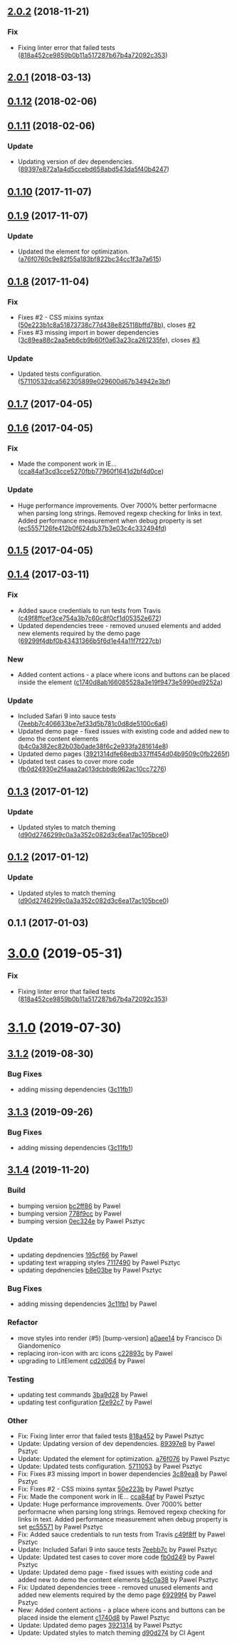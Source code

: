 <a name="2.0.2"></a>
## [2.0.2](https://github.com/advanced-rest-client/json-viewer/compare/1.0.0...2.0.2) (2018-11-21)


### Fix

* Fixing linter error that failed tests ([818a452ce9859b0b11a517287b67b4a72092c353](https://github.com/advanced-rest-client/json-viewer/commit/818a452ce9859b0b11a517287b67b4a72092c353))



<a name="2.0.1"></a>
## [2.0.1](https://github.com/advanced-rest-client/json-viewer/compare/1.0.0...2.0.1) (2018-03-13)




<a name="0.1.12"></a>
## [0.1.12](https://github.com/advanced-rest-client/json-viewer/compare/0.1.11...0.1.12) (2018-02-06)




<a name="0.1.11"></a>
## [0.1.11](https://github.com/advanced-rest-client/json-viewer/compare/0.1.10...0.1.11) (2018-02-06)


### Update

* Updating version of dev dependencies. ([89397e872a1a4d5ccebd658abd543da5f40b4247](https://github.com/advanced-rest-client/json-viewer/commit/89397e872a1a4d5ccebd658abd543da5f40b4247))



<a name="0.1.10"></a>
## [0.1.10](https://github.com/advanced-rest-client/json-viewer/compare/0.1.9...0.1.10) (2017-11-07)




<a name="0.1.9"></a>
## [0.1.9](https://github.com/advanced-rest-client/json-viewer/compare/0.1.8...0.1.9) (2017-11-07)


### Update

* Updated the element for optimization. ([a76f0760c9e82f55a183bf822bc34cc1f3a7a615](https://github.com/advanced-rest-client/json-viewer/commit/a76f0760c9e82f55a183bf822bc34cc1f3a7a615))



<a name="0.1.8"></a>
## [0.1.8](https://github.com/advanced-rest-client/json-viewer/compare/0.1.6...0.1.8) (2017-11-04)


### Fix

* Fixes #2 - CSS mixins syntax ([50e223b1c8a51873738c77d438e825118bffd78b](https://github.com/advanced-rest-client/json-viewer/commit/50e223b1c8a51873738c77d438e825118bffd78b)), closes [#2](https://github.com/advanced-rest-client/json-viewer/issues/2)
* Fixes #3 missing import in bower dependencies ([3c89ea88c2aa5eb6cb9b60f0a63a23ca261235fe](https://github.com/advanced-rest-client/json-viewer/commit/3c89ea88c2aa5eb6cb9b60f0a63a23ca261235fe)), closes [#3](https://github.com/advanced-rest-client/json-viewer/issues/3)

### Update

* Updated tests configuration. ([57110532dca562305899e029600d67b34942e3bf](https://github.com/advanced-rest-client/json-viewer/commit/57110532dca562305899e029600d67b34942e3bf))



<a name="0.1.7"></a>
## [0.1.7](https://github.com/advanced-rest-client/json-viewer/compare/0.1.6...v0.1.7) (2017-04-05)




<a name="0.1.6"></a>
## [0.1.6](https://github.com/advanced-rest-client/json-viewer/compare/0.1.4...v0.1.6) (2017-04-05)


### Fix

* Made the component work in IE... ([cca84af3cd3cce5270fbb77960f1641d2bf4d0ce](https://github.com/advanced-rest-client/json-viewer/commit/cca84af3cd3cce5270fbb77960f1641d2bf4d0ce))

### Update

* Huge performance improvements. Over 7000% better performacne when parsing long strings. Removed regexp checking for links in text. Added performance measurement when debug property is set ([ec5557126fe412b0f624db37b3e03c4c332494fd](https://github.com/advanced-rest-client/json-viewer/commit/ec5557126fe412b0f624db37b3e03c4c332494fd))



<a name="0.1.5"></a>
## [0.1.5](https://github.com/advanced-rest-client/json-viewer/compare/0.1.4...v0.1.5) (2017-04-05)




<a name="0.1.4"></a>
## [0.1.4](https://github.com/advanced-rest-client/json-viewer/compare/0.1.3...v0.1.4) (2017-03-11)


### Fix

* Added sauce credentials to run tests from Travis ([c49f8ffcef3ce754a3b7c60c8f0cf1d05352e672](https://github.com/advanced-rest-client/json-viewer/commit/c49f8ffcef3ce754a3b7c60c8f0cf1d05352e672))
* Updated dependencies treee - removed unused elements and added new elements required by the demo page ([69299f4dbf0b43431366b5f6d1e44a11f7f227cb](https://github.com/advanced-rest-client/json-viewer/commit/69299f4dbf0b43431366b5f6d1e44a11f7f227cb))

### New

* Added content actions - a place where icons and buttons can be placed inside the element ([c1740d8ab166085528a3e19f9473e5990ed9252a](https://github.com/advanced-rest-client/json-viewer/commit/c1740d8ab166085528a3e19f9473e5990ed9252a))

### Update

* Included Safari 9 into sauce tests ([7eebb7c406633be7ef33d5b781c0d8de5100c6a6](https://github.com/advanced-rest-client/json-viewer/commit/7eebb7c406633be7ef33d5b781c0d8de5100c6a6))
* Updated demo page - fixed issues with existing code and added new to demo the content elements ([b4c0a382ec82b03b0ade38f6c2e933fa281614e8](https://github.com/advanced-rest-client/json-viewer/commit/b4c0a382ec82b03b0ade38f6c2e933fa281614e8))
* Updated demo pages ([3921314dfe68edb337ff454d04b9509c0fb2265f](https://github.com/advanced-rest-client/json-viewer/commit/3921314dfe68edb337ff454d04b9509c0fb2265f))
* Updated test cases to cover more code ([fb0d24930e2f4aaa2a013dcbbdb962ac10cc7276](https://github.com/advanced-rest-client/json-viewer/commit/fb0d24930e2f4aaa2a013dcbbdb962ac10cc7276))



<a name="0.1.3"></a>
## [0.1.3](https://github.com/advanced-rest-client/json-viewer/compare/0.1.1...v0.1.3) (2017-01-12)


### Update

* Updated styles to match theming ([d90d2746299c0a3a352c082d3c6ea17ac105bce0](https://github.com/advanced-rest-client/json-viewer/commit/d90d2746299c0a3a352c082d3c6ea17ac105bce0))



<a name="0.1.2"></a>
## [0.1.2](https://github.com/advanced-rest-client/json-viewer/compare/0.1.1...v0.1.2) (2017-01-12)


### Update

* Updated styles to match theming ([d90d2746299c0a3a352c082d3c6ea17ac105bce0](https://github.com/advanced-rest-client/json-viewer/commit/d90d2746299c0a3a352c082d3c6ea17ac105bce0))



<a name="0.1.1"></a>
## 0.1.1 (2017-01-03)




# [3.0.0](https://github.com/advanced-rest-client/json-viewer/compare/1.0.0...3.0.0) (2019-05-31)


### Fix

* Fixing linter error that failed tests ([818a452ce9859b0b11a517287b67b4a72092c353](https://github.com/advanced-rest-client/json-viewer/commit/818a452ce9859b0b11a517287b67b4a72092c353))



# [3.1.0](https://github.com/advanced-rest-client/json-viewer/compare/1.0.0...3.1.0) (2019-07-30)



## [3.1.2](https://github.com/advanced-rest-client/json-viewer/compare/1.0.0...3.1.2) (2019-08-30)


### Bug Fixes

* adding missing dependencies ([3c11fb1](https://github.com/advanced-rest-client/json-viewer/commit/3c11fb1))



## [3.1.3](https://github.com/advanced-rest-client/json-viewer/compare/1.0.0...3.1.3) (2019-09-26)


### Bug Fixes

* adding missing dependencies ([3c11fb1](https://github.com/advanced-rest-client/json-viewer/commit/3c11fb1))



<a name="3.1.4"></a>
## [3.1.4](https://github.com/advanced-rest-client/json-viewer/compare/3.1.2...3.1.4) (2019-11-20)

### Build

* bumping version [bc2ff86](https://github.com/advanced-rest-client/json-viewer/commit/bc2ff866be07aa256ae01847a1529a7e8f7879b0) by Pawel
* bumping version [778f9cc](https://github.com/advanced-rest-client/json-viewer/commit/778f9cca938d20995aba2ece7e9b0d37d00f03f6) by Pawel
* bumping version [0ec324e](https://github.com/advanced-rest-client/json-viewer/commit/0ec324e31512e40c7927f122090bb8445566d21c) by Pawel Psztyc


### Update

* updating depdnencies [195cf66](https://github.com/advanced-rest-client/json-viewer/commit/195cf66967b3c5b0606c143f8d9a33176568b3d9) by Pawel
* updating text wrapping styles [7117490](https://github.com/advanced-rest-client/json-viewer/commit/7117490c74f5e318d3fa964a6708f6d61c14f17a) by Pawel Psztyc
* updating depdnencies [b8e03be](https://github.com/advanced-rest-client/json-viewer/commit/b8e03be51fa00a1f860c9baccf62f8f6de033b21) by Pawel Psztyc


### Bug Fixes

* adding missing dependencies [3c11fb1](https://github.com/advanced-rest-client/json-viewer/commit/3c11fb10c26377d55abb58f4c23b089e424fef2e) by Pawel


### Refactor

* move styles into render (#5) [bump-version] [a0aee14](https://github.com/advanced-rest-client/json-viewer/commit/a0aee14779d0ad47fbeffa27a4522f029a9e18e4) by Francisco Di Giandomenico
* replacing iron-icon with arc icons [c22893c](https://github.com/advanced-rest-client/json-viewer/commit/c22893c4b46907ce42628551b4ba9626a21a3766) by Pawel
* upgrading to LitElement [cd2d064](https://github.com/advanced-rest-client/json-viewer/commit/cd2d064a1467c3dedc1838b90c10b46cb023a68f) by Pawel


### Testing

* updating test commands [3ba9d28](https://github.com/advanced-rest-client/json-viewer/commit/3ba9d28e8845a4dc868e80434de8305a8daa6dcb) by Pawel
* updating test configuration [f2e92c7](https://github.com/advanced-rest-client/json-viewer/commit/f2e92c72c270936fb2395ff6b9f47babf760d52f) by Pawel


### Other

* Fix: Fixing linter error that failed tests
 [818a452](https://github.com/advanced-rest-client/json-viewer/commit/818a452ce9859b0b11a517287b67b4a72092c353) by Pawel Psztyc
* Update: Updating version of dev dependencies.
 [89397e8](https://github.com/advanced-rest-client/json-viewer/commit/89397e872a1a4d5ccebd658abd543da5f40b4247) by Pawel Psztyc
* Update: Updated the element for optimization.
 [a76f076](https://github.com/advanced-rest-client/json-viewer/commit/a76f0760c9e82f55a183bf822bc34cc1f3a7a615) by Pawel Psztyc
* Update: Updated tests configuration.
 [5711053](https://github.com/advanced-rest-client/json-viewer/commit/57110532dca562305899e029600d67b34942e3bf) by Pawel Psztyc
* Fix: Fixes #3 missing import in bower dependencies
 [3c89ea8](https://github.com/advanced-rest-client/json-viewer/commit/3c89ea88c2aa5eb6cb9b60f0a63a23ca261235fe) by Pawel Psztyc
* Fix: Fixes #2 - CSS mixins syntax
 [50e223b](https://github.com/advanced-rest-client/json-viewer/commit/50e223b1c8a51873738c77d438e825118bffd78b) by Pawel Psztyc
* Fix: Made the component work in IE...
 [cca84af](https://github.com/advanced-rest-client/json-viewer/commit/cca84af3cd3cce5270fbb77960f1641d2bf4d0ce) by Pawel Psztyc
* Update: Huge performance improvements. Over 7000% better performacne when parsing long strings. Removed regexp checking for links in text. Added performance measurement when debug property is set
 [ec55571](https://github.com/advanced-rest-client/json-viewer/commit/ec5557126fe412b0f624db37b3e03c4c332494fd) by Pawel Psztyc
* Fix: Added sauce credentials to run tests from Travis
 [c49f8ff](https://github.com/advanced-rest-client/json-viewer/commit/c49f8ffcef3ce754a3b7c60c8f0cf1d05352e672) by Pawel Psztyc
* Update: Included Safari 9 into sauce tests
 [7eebb7c](https://github.com/advanced-rest-client/json-viewer/commit/7eebb7c406633be7ef33d5b781c0d8de5100c6a6) by Pawel Psztyc
* Update: Updated test cases to cover more code
 [fb0d249](https://github.com/advanced-rest-client/json-viewer/commit/fb0d24930e2f4aaa2a013dcbbdb962ac10cc7276) by Pawel Psztyc
* Update: Updated demo page - fixed issues with existing code and added new to demo the content elements
 [b4c0a38](https://github.com/advanced-rest-client/json-viewer/commit/b4c0a382ec82b03b0ade38f6c2e933fa281614e8) by Pawel Psztyc
* Fix: Updated dependencies treee - removed unused elements and added new elements required by the demo page
 [69299f4](https://github.com/advanced-rest-client/json-viewer/commit/69299f4dbf0b43431366b5f6d1e44a11f7f227cb) by Pawel Psztyc
* New: Added content actions - a place where icons and buttons can be placed inside the element
 [c1740d8](https://github.com/advanced-rest-client/json-viewer/commit/c1740d8ab166085528a3e19f9473e5990ed9252a) by Pawel Psztyc
* Update: Updated demo pages
 [3921314](https://github.com/advanced-rest-client/json-viewer/commit/3921314dfe68edb337ff454d04b9509c0fb2265f) by Pawel Psztyc
* Update: Updated styles to match theming
 [d90d274](https://github.com/advanced-rest-client/json-viewer/commit/d90d2746299c0a3a352c082d3c6ea17ac105bce0) by CI Agent


